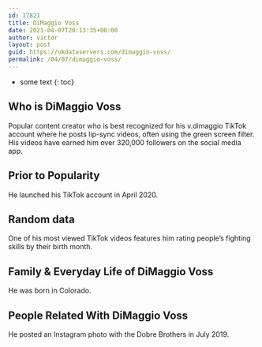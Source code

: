 ```yaml
---
id: 17821
title: DiMaggio Voss
date: 2021-04-07T20:13:35+00:00
author: victor
layout: post
guid: https://ukdataservers.com/dimaggio-voss/
permalink: /04/07/dimaggio-voss/
---
```


* some text
{: toc}


## Who is DiMaggio Voss



Popular content creator who is best recognized for his v.dimaggio TikTok account where he posts lip-sync videos, often using the green screen filter. His videos have earned him over 320,000 followers on the social media app.

                
                
                
## Prior to Popularity



He launched his TikTok account in April 2020. 

                
                
                
## Random data



One of his most viewed TikTok videos features him rating people&#8217;s fighting skills by their birth month. 

                
                
                
## Family & Everyday Life of DiMaggio Voss



He was born in Colorado. 

                
                
                
## People Related With DiMaggio Voss



He posted an Instagram photo with the Dobre Brothers in July 2019. 

                
              
            
          
          
          